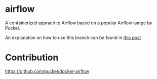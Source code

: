 # airflow
A containerized apprach to Airflow based on a popular Airflow iamge by Puckel.

An explanation on how to use this branch can be found in [this post](https://datacenternotes.com/2018/05/14/airflow-create-and-manage-data-pipelines-easily/)

# Contribution
https://github.com/puckel/docker-airflow
